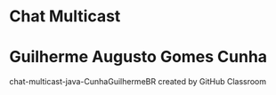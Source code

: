 # Chat Multicast 
# Guilherme Augusto Gomes Cunha
chat-multicast-java-CunhaGuilhermeBR created by GitHub Classroom
